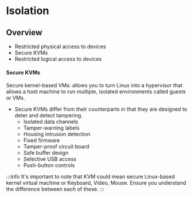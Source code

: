 # Isolation

## Overview

- Restricted physical access to devices
- Secure KVMs
- Restricted logical access to devices

#### Secure KVMs

Secure kernel-based VMs: allows you to turn Linux into a hypervisor that allows a host machine to run multiple, isolated environments called guests or VMs.

- Secure KVMs differ from their counterparts in that they are designed to deter and detect tampering.
  - Isolated data channels
  - Tamper-warning labels
  - Housing intrusion detection
  - Fixed firmware
  - Tamper-proof circuit board
  - Safe buffer design
  - Selective USB access
  - Push-button controls

:::info
It's important to note that KVM could mean secure Linux-based kernel virtual machine or Keyboard, Video, Mouse. Ensure you understand the difference between each of these.
:::